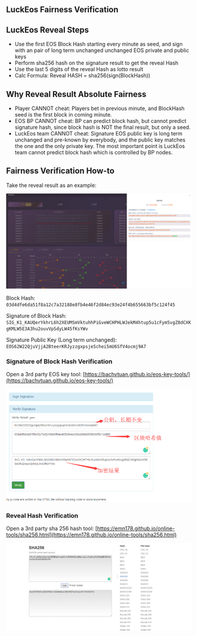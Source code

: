 LuckEos Fairness Verification
---

## LuckEos Reveal Steps

* Use the first EOS Block Hash starting every minute as seed, and sign with an pair of long term unchanged unchanged EOS private and public keys
* Perform sha256 hash on the signature result to get the reveal Hash
* Use the last 5 digits of the reveal Hash as lotto result
* Calc Formula: Reveal HASH = sha256(sign(BlockHash))

## Why Reveal Result Absolute Fairness

* Player CANNOT cheat: Players bet in previous minute, and BlockHash seed is the first block in coming minute.
* EOS BP CANNOT cheat: BP can predict block hash, but cannot predict signature hash, since block hash is NOT the final result, but only a seed.
* LuckEos team CANNOT cheat: Signature EOS public key is long term unchanged and pre-known by everybody, and the public key matches the one and the only private key. The most important point is LuckEos team cannot predict block hash which is controlled by BP nodes.

## Fairness Verification How-to

Take the reveal result as an example:

![Result](result.png)

Block Hash: 
`03d4dfe6da51f8a12c7a32188e8fb4e46f2d84ec93e24f4b655663bf5c124f45`

Signature of Block Hash:
`SIG_K1_KAUQerYkhrL6h2XEUMSmVktuhhPiGveWCHPHLWJekM4htup5u1cFym5vgZ8dCXKgKMLW5E3A3hu2ouvVpSdyLW45fKsYWv`

Signature Public Key (Long term unchanged):
`EOS62W22QjuVjjA2BteerKRJyzzgxpsjeSchei5mU6SfV4ocmj9A7`

### Signature of Block Hash Verification

Open a 3rd party EOS key tool: [https://bachvtuan.github.io/eos-key-tools/](https://bachvtuan.github.io/eos-key-tools/)

![Verify Signature](verify-sign.png)

### Reveal Hash Verification

Open a 3rd party sha 256 hash tool: [https://emn178.github.io/online-tools/sha256.html](https://emn178.github.io/online-tools/sha256.html)

![Verify sha256](verify-sha256.png)
